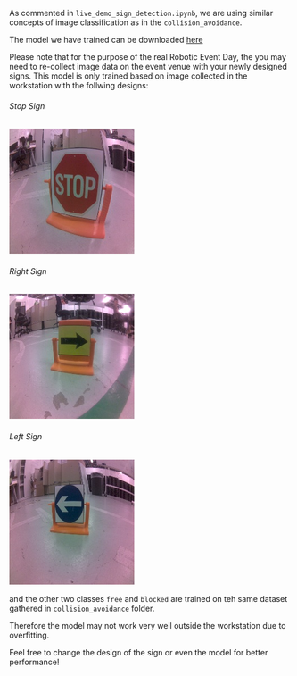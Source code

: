 As commented in ```live_demo_sign_detection.ipynb```, we are using similar concepts of image classification as in the ```collision_avoidance```.

The model we have trained can be downloaded [here](https://drive.google.com/open?id=1pGGbrtsgOSNxwk8G5qNCFtdh-vS28_mZ)

Please note that for the purpose of the real Robotic Event Day, the you may need to re-collect image data on the event venue with your newly designed signs. This model is only trained based on image collected in the workstation with the follwing designs:

###### Stop Sign

![alt text](https://github.com/RaymondZXP/Jetbot/blob/master/Notebooks/sign_detection/img_examples/stop.jpg)

###### Right Sign

![alt text](https://github.com/RaymondZXP/Jetbot/blob/master/Notebooks/sign_detection/img_examples/right.jpg)

###### Left Sign

![alt text](https://github.com/RaymondZXP/Jetbot/blob/master/Notebooks/sign_detection/img_examples/left.jpg)

and the other two classes ```free``` and ```blocked``` are trained on teh same dataset gathered in ```collision_avoidance``` folder.

Therefore the model may not work very well outside the workstation due to overfitting. 

Feel free to change the design of the sign or even the model for better performance!



